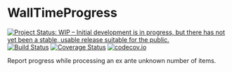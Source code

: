 # WallTimeProgress

[![Project Status: WIP – Initial development is in progress, but there has not yet been a stable, usable release suitable for the public.](http://www.repostatus.org/badges/latest/wip.svg)](http://www.repostatus.org/#wip)
[![Build Status](https://travis-ci.org/tpapp/WallTimeProgress.jl.svg?branch=master)](https://travis-ci.org/tpapp/WallTimeProgress.jl)
[![Coverage Status](https://coveralls.io/repos/tpapp/WallTimeProgress.jl/badge.svg?branch=master&service=github)](https://coveralls.io/github/tpapp/WallTimeProgress.jl?branch=master)
[![codecov.io](http://codecov.io/github/tpapp/WallTimeProgress.jl/coverage.svg?branch=master)](http://codecov.io/github/tpapp/WallTimeProgress.jl?branch=master)

Report progress while processing an ex ante unknown number of items.
